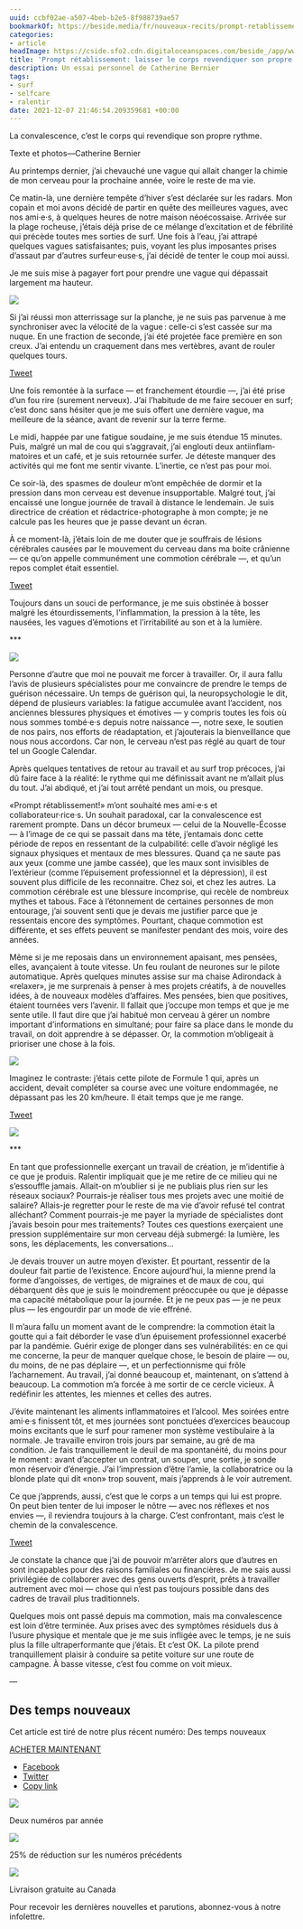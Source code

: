 ```yaml
---
uuid: ccbf02ae-a507-4beb-b2e5-8f988739ae57
bookmarkOf: https://beside.media/fr/nouveaux-recits/prompt-retablissement/
categories:
- article
headImage: https://cside.sfo2.cdn.digitaloceanspaces.com/beside_/app/www/2021/11/BESIDE_NewNarrative_CathBernier_5.jpg
title: 'Prompt rétablissement: laisser le corps revendiquer son propre rythme'
description: Un essai personnel de Catherine Bernier
tags:
- surf
- selfcare
- ralentir
date: 2021-12-07 21:46:54.209359681 +00:00
---
```


La convalescence, c’est le corps qui revendique son propre rythme.

Texte et photos—Catherine Bernier

Au printemps dernier, j’ai chevauché une vague qui allait changer la chimie de mon cerveau pour la prochaine année, voire le reste de ma vie.

Ce matin-là, une dernière tempête d’hiver s’est déclarée sur les radars. Mon copain et moi avons décidé de partir en quête des meilleures vagues, avec nos ami·e·s, à quelques heures de notre maison néoécossaise. Arrivée sur la plage rocheuse, j’étais déjà prise de ce mélange d’excitation et de fébrilité qui précède toutes mes sorties de surf. Une fois à l’eau, j’ai attrapé quelques vagues satisfaisantes; puis, voyant les plus imposantes prises d’assaut par d’autres surfeur·euse·s, j’ai décidé de tenter le coup moi aussi.

Je me suis mise à pagayer fort pour prendre une vague qui dépassait largement ma hauteur.

![](https://cside.sfo2.cdn.digitaloceanspaces.com/beside_/app/www/2021/11/BESIDE_NewNarrative_CathBernier_1-1024x683.jpg)

Si j’ai réussi mon atterrissage sur la planche, je ne suis pas parvenue à me synchroniser avec la vélocité de la vague : celle-ci s’est cassée sur ma nuque. En une fraction de seconde, j’ai été projetée face première en son creux. J’ai entendu un craquement dans mes vertèbres, avant de rouler quelques tours.

[Tweet](https://twitter.com/intent/tweet?text=Si%20j%E2%80%99ai%20r%C3%A9ussi%20mon%20atterrissage%20sur%20la%20planche%2C%20je%20ne%20suis%20pas%20parvenue%20%C3%A0%20me%20synchroniser%20avec%20la%20v%C3%A9locit%C3%A9%20de%20la%20vague%E2%80%89%3A%20celle-ci%20s%E2%80%99est%20cass%C3%A9e%20sur%20ma%20nuque.%20En%20une%20fraction%20de%20seconde%2C%20j%E2%80%99ai%20%C3%A9t%C3%A9%20projet%C3%A9e%20face%20premi%C3%A8re%20en%20son%20creux.%20J%E2%80%99ai%20entendu%20un%20craquement%20dans%20mes%20vert%C3%A8bres%2C%20avant%20de%20rouler%20quelques%20tours.%0A&url=https%3A%2F%2Fbeside.media%2Ffr%2Fnouveaux-recits%2Fprompt-retablissement%2F&via=beside_media)

Une fois remontée à la surface — et franchement étourdie —, j’ai été prise d’un fou rire (surement nerveux). J’ai l’habitude de me faire secouer en surf; c’est donc sans hésiter que je me suis offert une dernière vague, ma meilleure de la séance, avant de revenir sur la terre ferme.

Le midi, happée par une fatigue soudaine, je me suis étendue 15 minutes. Puis, malgré un mal de cou qui s’aggravait, j’ai englouti deux anti­inflam­matoires et un café, et je suis retournée surfer. Je déteste manquer des activités qui me font me sentir vivante. L’inertie, ce n’est pas pour moi.

Ce soir-là, des spasmes de douleur m’ont empêchée de dormir et la pression dans mon cerveau est devenue insupportable. Malgré tout, j’ai encaissé une longue journée de travail à distance le lendemain. Je suis directrice de création et rédactrice-photographe à mon compte; je ne calcule pas les heures que je passe devant un écran.

À ce moment-là, j’étais loin de me douter que je souffrais de lésions cérébrales causées par le mouvement du cerveau dans ma boite crânienne — ce qu’on appelle communément une commotion cérébrale —, et qu’un repos complet était essentiel.

[Tweet](https://twitter.com/intent/tweet?text=%C3%80%20ce%20moment-l%C3%A0%2C%20j%E2%80%99%C3%A9tais%20loin%20de%20me%20douter%20que%20je%20souffrais%20de%20l%C3%A9sions%20c%C3%A9r%C3%A9brales%20caus%C3%A9es%20par%20le%20mouvement%20du%20cerveau%20dans%20ma%20boite%20cr%C3%A2nienne%20%E2%80%94%20ce%20qu%E2%80%99on%20appelle%20commun%C3%A9ment%20une%20commotion%20c%C3%A9r%C3%A9brale%20%E2%80%94%2C%20et%20qu%E2%80%99un%20repos%20complet%20%C3%A9tait%20essentiel.%0A&url=https%3A%2F%2Fbeside.media%2Ffr%2Fnouveaux-recits%2Fprompt-retablissement%2F&via=beside_media)

Toujours dans un souci de performance, je me suis obstinée à bosser malgré les étourdissements, l’inflammation, la pression à la tête, les nausées, les vagues d’émotions et l’irritabilité au son et à la lumière.

\*\*\*

![](https://cside.sfo2.cdn.digitaloceanspaces.com/beside_/app/www/2021/11/BESIDE_NewNarrative_CathBernier_2.jpg)

Personne d’autre que moi ne pouvait me forcer à travailler. Or, il aura fallu l’avis de plusieurs spécialistes pour me convaincre de prendre le temps de guérison nécessaire. Un temps de guérison qui, la neuropsychologie le dit, dépend de plusieurs variables: la fatigue accumulée avant l’accident, nos anciennes blessures physiques et émotives — y compris toutes les fois où nous sommes tombé·e·s depuis notre naissance —, notre sexe, le soutien de nos pairs, nos efforts de réadaptation, et j’ajouterais la bienveillance que nous nous accordons. Car non, le cerveau n’est pas réglé au quart de tour tel un Google Calendar.

Après quelques tentatives de retour au travail et au surf trop précoces, j’ai dû faire face à la réalité: le rythme qui me définissait avant ne m’allait plus du tout. J’ai abdiqué, et j’ai tout arrêté pendant un mois, ou presque.

«Prompt rétablissement!» m’ont souhaité mes ami·e·s et collaborateur·rice·s. Un souhait para­­­doxal, car la convalescence est rarement prompte. Dans un décor brumeux — celui de la Nouvelle-Écosse — à l’image de ce qui se passait dans ma tête, j’entamais donc cette période de repos en ressentant de la culpabilité: celle d’avoir négligé les signaux physiques et mentaux de mes blessures. Quand ça ne saute pas aux yeux (comme une jambe cassée), que les maux sont invisibles de l’extérieur (comme l’épuisement professionnel et la dépression), il est souvent plus difficile de les reconnaitre. Chez soi, et chez les autres. La commotion cérébrale est une blessure incomprise, qui recèle de nombreux mythes et tabous. Face à l’étonnement de certaines personnes de mon entourage, j’ai souvent senti que je devais me justifier parce que je ressentais encore des symptômes. Pourtant, chaque com­motion est différente, et ses effets peuvent se manifester pendant des mois, voire des années.

Même si je me reposais dans un environnement apaisant, mes pensées, elles, avançaient à toute vitesse. Un feu roulant de neurones sur le pilote automatique. Après quelques minutes assise sur ma chaise Adirondack à «relaxer», je me surprenais à penser à mes projets créatifs, à de nouvelles idées, à de nouveaux modèles d’affaires. Mes pensées, bien que positives, étaient tournées vers l’avenir. Il fallait que j’occupe mon temps et que je me sente utile. Il faut dire que j’ai habitué mon cerveau à gérer un nombre important d’informations en simultané; pour faire sa place dans le monde du travail, on doit apprendre à se dépasser. Or, la commotion m’obligeait à prioriser une chose à la fois.

![](https://cside.sfo2.cdn.digitaloceanspaces.com/beside_/app/www/2021/11/BESIDE_NewNarrative_CathBernier_5-1024x683.jpg)

Imaginez le contraste: j’étais cette pilote de Formule 1 qui, après un accident, devait compléter sa course avec une voiture endommagée, ne dépassant pas les 20 km/heure. Il était temps que je me range.

[Tweet](https://twitter.com/intent/tweet?text=Imaginez%20le%20contraste%3A%20j%E2%80%99%C3%A9tais%20cette%20pilote%20de%20Formule%201%20qui%2C%20apr%C3%A8s%20un%20accident%2C%20devait%20compl%C3%A9ter%20sa%20course%20avec%20une%20voiture%20endommag%C3%A9e%2C%20ne%20d%C3%A9passant%20pas%20les%2020%20km%2Fheure.%20Il%20%C3%A9tait%20temps%20que%20je%20me%20range.%0A&url=https%3A%2F%2Fbeside.media%2Ffr%2Fnouveaux-recits%2Fprompt-retablissement%2F&via=beside_media)

![](https://cside.sfo2.cdn.digitaloceanspaces.com/beside_/app/www/2021/11/BESIDE_NewNarrative_CathBernier_4.jpg)

\*\*\*

En tant que professionnelle exerçant un travail de création, je m’identifie à ce que je produis. Ralentir impliquait que je me retire de ce milieu qui ne s’essouffle jamais. Allait-on m’oublier si je ne publi­ais plus rien sur les réseaux sociaux? Pourrais-je réali­ser tous mes projets avec une moitié de salaire? Allais-je regretter pour le reste de ma vie d’avoir refusé tel contrat alléchant? Comment pourrais-je me payer la myriade de spécialistes dont j’avais besoin pour mes traitements? Toutes ces questions exerçaient une pression supplémentaire sur mon cerveau déjà submergé: la lumière, les sons, les déplacements, les conversations…

Je devais trouver un autre moyen d’exister. Et pourtant, ressentir de la douleur fait partie de l’existence. Encore aujourd’hui, la mienne prend la forme d’angoisses, de vertiges, de migraines et de maux de cou, qui débarquent dès que je suis le moindrement préoccupée ou que je dépasse ma capacité métabolique pour la journée. Et je ne peux pas — je ne peux plus — les engourdir par un mode de vie effréné.

Il m’aura fallu un moment avant de le comprendre: la commotion était la goutte qui a fait déborder le vase d’un épuisement professionnel exacerbé par la pandémie. Guérir exige de plonger dans ses vulnérabilités: en ce qui me concerne, la peur de manquer quelque chose, le besoin de plaire — ou, du moins, de ne pas déplaire —, et un perfectionnisme qui frôle l’acharnement. Au travail, j’ai donné beaucoup et, maintenant, on s’attend à beaucoup. La commotion m’a forcée à me sortir de ce cercle vicieux. À redéfinir les attentes, les miennes et celles des autres.

J’évite maintenant les aliments inflammatoires et l’alcool. Mes soirées entre ami·e·s finissent tôt, et mes journées sont ponctuées d’exercices beaucoup moins excitants que le surf pour ramener mon système vestibulaire à la normale. Je travaille environ trois jours par semaine, au gré de ma condition. Je fais tranquillement le deuil de ma spontanéité, du moins pour le moment : avant d’accepter un contrat, un souper, une sortie, je sonde mon réservoir d’énergie. J’ai l’impression d’être l’amie, la collaboratrice ou la blonde plate qui dit «non» trop souvent, mais j’apprends à le voir autrement.

Ce que j’apprends, aussi, c’est que le corps a un temps qui lui est propre. On peut bien tenter de lui imposer le nôtre — avec nos réflexes et nos envies —, il reviendra toujours à la charge. C’est confrontant, mais c’est le chemin de la convalescence.

[Tweet](https://twitter.com/intent/tweet?text=Ce%20que%20j%E2%80%99apprends%2C%20aussi%2C%20c%E2%80%99est%20que%20le%20corps%20a%20un%20temps%20qui%20lui%20est%20propre.%20On%20peut%20bien%20tenter%20de%20lui%20imposer%20le%20n%C3%B4tre%20%E2%80%94%20avec%20nos%20r%C3%A9flexes%20et%20nos%20envies%20%E2%80%94%2C%20il%20reviendra%20toujours%20%C3%A0%20la%20charge.%20C%E2%80%99est%20confrontant%2C%20mais%20c%E2%80%99est%20le%20chemin%20de%20la%20convalescence.%0A&url=https%3A%2F%2Fbeside.media%2Ffr%2Fnouveaux-recits%2Fprompt-retablissement%2F&via=beside_media)

Je constate la chance que j’ai de pouvoir m’arrêter alors que d’autres en sont incapables pour des raisons familiales ou financières. Je me sais aussi privilégiée de collaborer avec des gens ouverts d’esprit, prêts à travailler autrement avec moi — chose qui n’est pas toujours possible dans des cadres de travail plus traditionnels.

Quelques mois ont passé depuis ma commotion, mais ma convalescence est loin d’être terminée. Aux prises avec des symptômes résiduels dus à l’usure physique et mentale que je me suis infligée avec le temps, je ne suis plus la fille ultraperformante que j’étais. Et c’est OK. La pilote prend tranquillement plaisir à conduire sa petite voiture sur une route de campagne. À basse vitesse, c’est fou comme on voit mieux.

—

Des temps nouveaux
------------------

Cet article est tiré de notre plus récent numéro: Des temps nouveaux

[ACHETER MAINTENANT](https://shop.beside.media/fr/products/issue-11)

*   [Facebook](#)
*   [Twitter](https://twitter.com/intent/tweet?text=Prompt%20r%C3%A9tablissement&url=https%3A%2F%2Fbeside.media%2Ffr%2Fnouveaux-recits%2Fprompt-retablissement%2F&via=beside_media)
*   [Copy link](#)

![](https://beside.media/wp-content/themes/new-theme/dist/images/tuile-icon-1.png)

Deux numéros par année

![](https://beside.media/wp-content/themes/new-theme/dist/images/tuile-icon-2.png)

25% de réduction sur les numéros précédents

![](https://beside.media/wp-content/themes/new-theme/dist/images/tuile-icon-3.png)

Livraison gratuite au Canada

Pour recevoir les dernières nouvelles et parutions, abonnez-vous à notre infolettre.